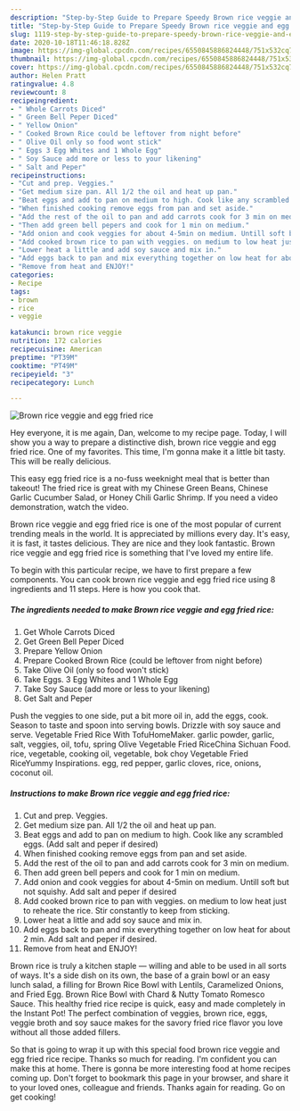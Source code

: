 ```yaml
---
description: "Step-by-Step Guide to Prepare Speedy Brown rice veggie and egg fried rice"
title: "Step-by-Step Guide to Prepare Speedy Brown rice veggie and egg fried rice"
slug: 1119-step-by-step-guide-to-prepare-speedy-brown-rice-veggie-and-egg-fried-rice
date: 2020-10-18T11:46:18.828Z
image: https://img-global.cpcdn.com/recipes/6550845886824448/751x532cq70/brown-rice-veggie-and-egg-fried-rice-recipe-main-photo.jpg
thumbnail: https://img-global.cpcdn.com/recipes/6550845886824448/751x532cq70/brown-rice-veggie-and-egg-fried-rice-recipe-main-photo.jpg
cover: https://img-global.cpcdn.com/recipes/6550845886824448/751x532cq70/brown-rice-veggie-and-egg-fried-rice-recipe-main-photo.jpg
author: Helen Pratt
ratingvalue: 4.8
reviewcount: 8
recipeingredient:
- " Whole Carrots Diced"
- " Green Bell Peper Diced"
- " Yellow Onion"
- " Cooked Brown Rice could be leftover from night before"
- " Olive Oil only so food wont stick"
- " Eggs 3 Egg Whites and 1 Whole Egg"
- " Soy Sauce add more or less to your likening"
- " Salt and Peper"
recipeinstructions:
- "Cut and prep. Veggies."
- "Get medium size pan. All 1/2 the oil and heat up pan."
- "Beat eggs and add to pan on medium to high. Cook like any scrambled eggs. (Add salt and peper if desired)"
- "When finished cooking remove eggs from pan and set aside."
- "Add the rest of the oil to pan and add carrots cook for 3 min on medium."
- "Then add green bell pepers and cook for 1 min on medium."
- "Add onion and cook veggies for about 4-5min on medium. Untill soft but not squishy. Add salt and peper if desired"
- "Add cooked brown rice to pan with veggies. on medium to low heat just to reheate the rice. Stir constantly to keep from sticking."
- "Lower heat a little and add soy sauce and mix in."
- "Add eggs back to pan and mix everything together on low heat for about 2 min. Add salt and peper if desired."
- "Remove from heat and ENJOY!"
categories:
- Recipe
tags:
- brown
- rice
- veggie

katakunci: brown rice veggie 
nutrition: 172 calories
recipecuisine: American
preptime: "PT39M"
cooktime: "PT49M"
recipeyield: "3"
recipecategory: Lunch

---
```



![Brown rice veggie and egg fried rice](https://img-global.cpcdn.com/recipes/6550845886824448/751x532cq70/brown-rice-veggie-and-egg-fried-rice-recipe-main-photo.jpg)

Hey everyone, it is me again, Dan, welcome to my recipe page. Today, I will show you a way to prepare a distinctive dish, brown rice veggie and egg fried rice. One of my favorites. This time, I'm gonna make it a little bit tasty. This will be really delicious.

This easy egg fried rice is a no-fuss weeknight meal that is better than takeout! The fried rice is great with my Chinese Green Beans, Chinese Garlic Cucumber Salad, or Honey Chili Garlic Shrimp. If you need a video demonstration, watch the video.

Brown rice veggie and egg fried rice is one of the most popular of current trending meals in the world. It is appreciated by millions every day. It's easy, it is fast, it tastes delicious. They are nice and they look fantastic. Brown rice veggie and egg fried rice is something that I've loved my entire life.


To begin with this particular recipe, we have to first prepare a few components. You can cook brown rice veggie and egg fried rice using 8 ingredients and 11 steps. Here is how you cook that.

<!--inarticleads1-->

##### The ingredients needed to make Brown rice veggie and egg fried rice:

1. Get  Whole Carrots Diced
1. Get  Green Bell Peper Diced
1. Prepare  Yellow Onion
1. Prepare  Cooked Brown Rice (could be leftover from night before)
1. Take  Olive Oil (only so food won&#39;t stick)
1. Take  Eggs. 3 Egg Whites and 1 Whole Egg
1. Take  Soy Sauce (add more or less to your likening)
1. Get  Salt and Peper


Push the veggies to one side, put a bit more oil in, add the eggs, cook. Season to taste and spoon into serving bowls. Drizzle with soy sauce and serve. Vegetable Fried Rice With TofuHomeMaker. garlic powder, garlic, salt, veggies, oil, tofu, spring Olive Vegetable Fried RiceChina Sichuan Food. rice, vegetable, cooking oil, vegetable, bok choy Vegetable Fried RiceYummy Inspirations. egg, red pepper, garlic cloves, rice, onions, coconut oil. 

<!--inarticleads2-->

##### Instructions to make Brown rice veggie and egg fried rice:

1. Cut and prep. Veggies.
1. Get medium size pan. All 1/2 the oil and heat up pan.
1. Beat eggs and add to pan on medium to high. Cook like any scrambled eggs. (Add salt and peper if desired)
1. When finished cooking remove eggs from pan and set aside.
1. Add the rest of the oil to pan and add carrots cook for 3 min on medium.
1. Then add green bell pepers and cook for 1 min on medium.
1. Add onion and cook veggies for about 4-5min on medium. Untill soft but not squishy. Add salt and peper if desired
1. Add cooked brown rice to pan with veggies. on medium to low heat just to reheate the rice. Stir constantly to keep from sticking.
1. Lower heat a little and add soy sauce and mix in.
1. Add eggs back to pan and mix everything together on low heat for about 2 min. Add salt and peper if desired.
1. Remove from heat and ENJOY!


Brown rice is truly a kitchen staple — willing and able to be used in all sorts of ways. It&#39;s a side dish on its own, the base of a grain bowl or an easy lunch salad, a filling for Brown Rice Bowl with Lentils, Caramelized Onions, and Fried Egg. Brown Rice Bowl with Chard &amp; Nutty Tomato Romesco Sauce. This healthy fried rice recipe is quick, easy and made completely in the Instant Pot! The perfect combination of veggies, brown rice, eggs, veggie broth and soy sauce makes for the savory fried rice flavor you love without all those added fillers. 

So that is going to wrap it up with this special food brown rice veggie and egg fried rice recipe. Thanks so much for reading. I'm confident you can make this at home. There is gonna be more interesting food at home recipes coming up. Don't forget to bookmark this page in your browser, and share it to your loved ones, colleague and friends. Thanks again for reading. Go on get cooking!

